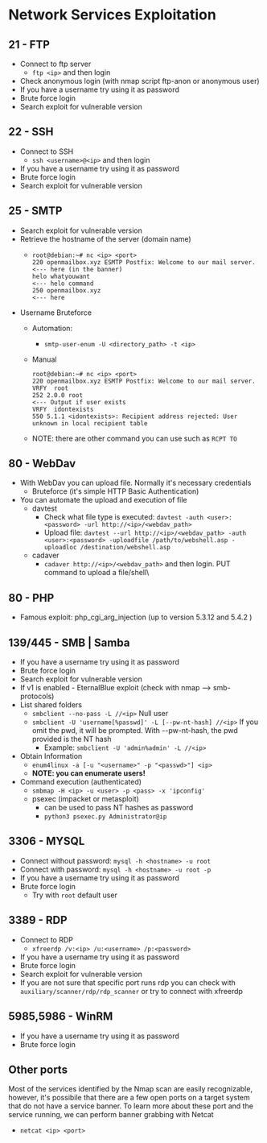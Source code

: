 # Network Services Exploitation

## 21 - FTP

* Connect to ftp server
  * `ftp <ip>` and then login
* Check anonymous login (with nmap script ftp-anon or anonymous user)
* If you have a username try using it as password
* Brute force login
* Search exploit for vulnerable version

## 22 - SSH

* Connect to SSH
  * `ssh <username>@<ip>` and then login
* If you have a username try using it as password
* Brute force login
* Search exploit for vulnerable version

## 25 - SMTP

* Search exploit for vulnerable version
* Retrieve the hostname of the server (domain name)
  * ```
    root@debian:~# nc <ip> <port>
    220 openmailbox.xyz ESMTP Postfix: Welcome to our mail server.    <--- here (in the banner)
    helo whatyouwant                                                  <--- helo command
    250 openmailbox.xyz                                               <--- here
    ```
* Username Bruteforce
  * Automation:
    * `smtp-user-enum -U <directory_path> -t <ip>`
  *   Manual

      ```
      root@debian:~# nc <ip> <port>
      220 openmailbox.xyz ESMTP Postfix: Welcome to our mail server.
      VRFY  root
      252 2.0.0 root                                                 <--- Output if user exists
      VRFY  idontexists
      550 5.1.1 <idontexists>: Recipient address rejected: User unknown in local recipient table
      ```
  * NOTE: there are other command you can use such as `RCPT TO`

## 80 - WebDav

* With WebDav you can upload file. Normally it's necessary credentials
  * Bruteforce (it's simple HTTP Basic Authentication)
* You can automate the upload and execution of file
  * davtest
    * Check what file type is executed: `davtest -auth <user>:<password> -url http://<ip>/<webdav_path>`
    * Upload file: `davtest --url http://<ip>/<webdav_path> -auth <user>:<password> -uploadfile /path/to/webshell.asp -uploadloc /destination/webshell.asp`
  * cadaver
    * `cadaver http://<ip>/<webdav_path>` and then login. PUT command to upload a file/shell\\

## 80 - PHP

* Famous exploit: php\_cgi\_arg\_injection (up to version 5.3.12 and 5.4.2 )

## 139/445 - SMB | Samba

* If you have a username try using it as password
* Brute force login
* Search exploit for vulnerable version
* If v1 is enabled - EternalBlue exploit (check with nmap --> smb-protocols)
* List shared folders
  * `smbclient --no-pass -L //<ip>` Null user
  * `smbclient -U 'username[%passwd]' -L [--pw-nt-hash] //<ip>` If you omit the pwd, it will be prompted. With --pw-nt-hash, the pwd provided is the NT hash
    * Example: `smbclient -U 'admin%admin' -L //<ip>`
* Obtain Information
  * `enum4linux -a [-u "<username>" -p "<passwd>"] <ip>`
  * **NOTE: you can enumerate users!**
* Command execution (authenticated)
  * `smbmap -H <ip> -u <user> -p <pass> -x 'ipconfig'`
  * psexec (impacket or metasploit)
    * can be used to pass NT hashes as password
    * `python3 psexec.py Administrator@ip`

## 3306 - MYSQL

* Connect without password: `mysql -h <hostname> -u root`
* Connect with password: `mysql -h <hostname> -u root -p`
* If you have a username try using it as password
* Brute force login
  * Try with `root` default user

## 3389 - RDP

* Connect to RDP
  * `xfreerdp /v:<ip> /u:<username> /p:<password>`
* If you have a username try using it as password
* Brute force login
* Search exploit for vulnerable version
* If you are not sure that specific port runs rdp you can check with `auxiliary/scanner/rdp/rdp_scanner` or try to connect with xfreerdp

## 5985,5986 - WinRM

* If you have a username try using it as password
* Brute force login

## Other ports

Most of the services identified by the Nmap scan are easily recognizable, however, it's possibile that there are a few open ports on a target system that do not have a service banner. To learn more about these port and the service running, we can perform banner grabbing with Netcat

* `netcat <ip> <port>`
